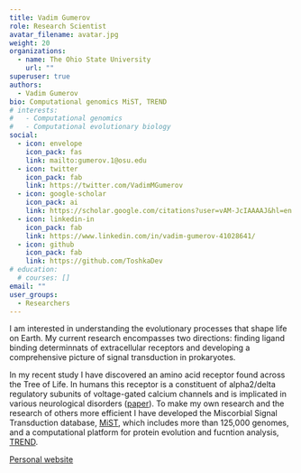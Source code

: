 ```yaml
---
title: Vadim Gumerov
role: Research Scientist
avatar_filename: avatar.jpg
weight: 20
organizations:
  - name: The Ohio State University
    url: ""
superuser: true
authors:
  - Vadim Gumerov
bio: Computational genomics MiST, TREND
# interests:
#   - Computational genomics
#   - Computational evolutionary biology
social:
  - icon: envelope
    icon_pack: fas
    link: mailto:gumerov.1@osu.edu
  - icon: twitter
    icon_pack: fab
    link: https://twitter.com/VadimMGumerov
  - icon: google-scholar
    icon_pack: ai
    link: https://scholar.google.com/citations?user=vAM-JcIAAAAJ&hl=en
  - icon: linkedin-in
    icon_pack: fab
    link: https://www.linkedin.com/in/vadim-gumerov-41028641/
  - icon: github
    icon_pack: fab
    link: https://github.com/ToshkaDev
# education:
  # courses: []
email: ""
user_groups:
  - Researchers
---
```


<div class="col-12 col-lg-12">
  <div class="row person-info">
    <p>I am interested in understanding the evolutionary processes that shape life on Earth. My current research encompasses two directions: finding ligand binding determinnats of extracellular receptors and developing a comprehensive picture of signal transduction in prokaryotes.</p> 
    <p>
    In my recent study I have discovered an amino acid receptor found across the Tree of Life. In humans this receptor is a constituent of alpha2/delta regulatory subunits of voltage-gated calcium channels and is implicated in various neurological disorders (<a href="https://www.biorxiv.org/content/10.1101/2021.05.05.442820v1" target="_blank">paper</a>). To make my own research and the research of others more efficient I have developed the Miscorbial Signal Transduction database, <a href="https://mistdb.com/" target="_blank">MiST</a>, which includes more than 125,000 genomes, and a computational platform for protein evolution and fucntion analysis, <a href="http://trend.evobionet.com/" target="_blank">TREND</a>. </p>
    <p><a href="http://evobionet.com" target = "_blank">Personal website</a></p>
  </div>
</div>
